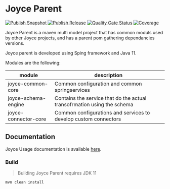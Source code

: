 # Joyce Parent

[![Publish Snapshot](https://github.com/sourcesense/joyce-parent/actions/workflows/master.yaml/badge.svg)](https://github.com/sourcesense/joyce-parent/actions/workflows/master.yaml) [![Publish Release](https://github.com/sourcesense/joyce-parent/actions/workflows/tags.yaml/badge.svg)](https://github.com/sourcesense/joyce-parent/actions/workflows/tags.yaml) [![Quality Gate Status](https://sonarcloud.io/api/project_badges/measure?project=sourcesense_joyce-parent&metric=alert_status)](https://sonarcloud.io/dashboard?id=sourcesense_joyce-parent) [![Coverage](https://sonarcloud.io/api/project_badges/measure?project=sourcesense_joyce-parent&metric=coverage)](https://sonarcloud.io/dashboard?id=sourcesense_joyce-parent)


Joyce Parent is a maven multi model project that has common moduls used by other Joyce projects, and has a parent pom gathering dependancies versions.

Joyce parent is developed using Sping framework and Java 11.

Modules are the following:

| module              | description                                                             |
| ------------------- | ----------------------------------------------------------------------- |
| joyce-common-core    | Common configuration and common springservices                          |
| joyce-schema-engine  | Contains the service that do the actual transofrmation using the schema |
| joyce-connector-core | Common configurations and services to develop custom connectors         |


## Documentation

Joyce Usage documentation is available [here](https://sourcesense.github.io/joyce-docs/).


### Build

> Building Joyce Parent requires JDK 11

```bash
mvn clean install
```

